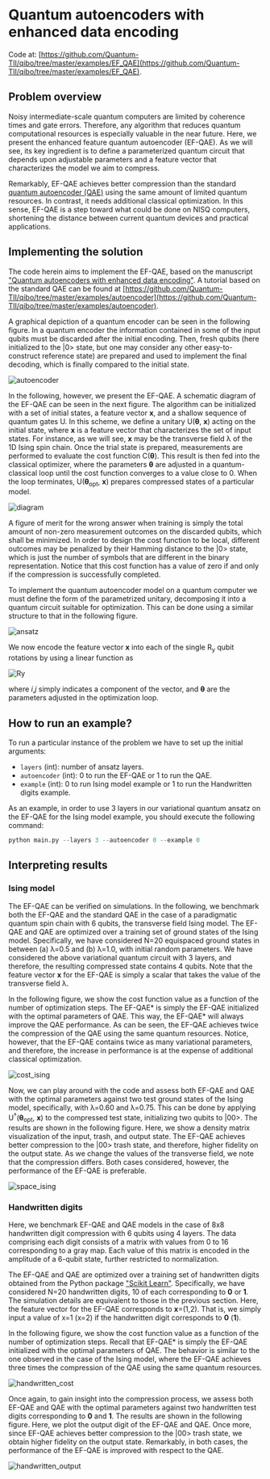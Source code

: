 # Quantum autoencoders with enhanced data encoding

Code at: [https://github.com/Quantum-TII/qibo/tree/master/examples/EF_QAE](https://github.com/Quantum-TII/qibo/tree/master/examples/EF_QAE).

## Problem overview

Noisy intermediate-scale quantum computers are limited by coherence times and gate errors. Therefore, any algorithm that reduces quantum computational resources is especially valuable in the near future. Here, we present the enhanced feature quantum autoencoder (EF-QAE). As we will see, its key ingredient is to define a parameterized quantum circuit that depends upon adjustable parameters and a feature vector that characterizes the model we aim to compress. 

Remarkably, EF-QAE achieves better compression than the standard [quantum autoencoder (QAE)](https://iopscience.iop.org/article/10.1088/2058-9565/aa8072) using the same amount of limited quantum resources. In contrast, it needs additional classical optimization.  In this sense, EF-QAE is a step toward what could be done on NISQ computers, shortening the distance between current quantum devices and practical applications.

## Implementing the solution

The code herein aims to implement the EF-QAE, based on the manuscript ["Quantum autoencoders with enhanced data encoding"](https://arxiv.org/abs/2010.06599). A tutorial based on the standard QAE can be found at [https://github.com/Quantum-TII/qibo/tree/master/examples/autoencoder](https://github.com/Quantum-TII/qibo/tree/master/examples/autoencoder).

A graphical depiction of a quantum encoder can be seen in the following figure. In a quantum encoder the information contained in some of the input qubits must be discarded after the initial encoding. Then, fresh qubits (here initialized to the |0> state, but one may consider any other easy-to-construct reference state) are prepared and used to implement the final decoding, which is finally compared to the initial state.

![autoencoder](images/autoencoder.png)

In the following, however, we present the EF-QAE. A schematic diagram of the EF-QAE can be seen in the next figure. The algorithm can be initialized with a set of initial states, a feature vector **x**, and a shallow sequence of quantum gates U. In this scheme, we define a unitary U(**θ**, **x**) acting on the initial state, where **x** is a feature vector that characterizes the set of input states. For instance, as we will see, **x** may be the transverse field λ of the 1D Ising spin chain. Once the trial state is prepared, measurements are performed to evaluate the cost function C(**θ**). This result is then fed into the classical optimizer, where the parameters **θ** are adjusted in a quantum-classical loop until the cost function converges to a value close to 0. When the loop terminates, U(**θ**<sub>opt</sub>, **x**) prepares compressed states of a particular model.

![diagram](images/diagram.png)

A figure of merit for the wrong answer when training is simply the total amount of non-zero measurement outcomes on the discarded qubits, which shall be minimized. In order to design the cost function to be local, different outcomes may be penalized by their Hamming distance to the |0> state, which is just the number of symbols that are different in the binary representation. Notice that this cost function has a value of zero if and only if the compression is successfully completed.

To implement the quantum autoencoder model on a quantum computer we must define the form of the parametrized unitary, decomposing it into a quantum circuit suitable for optimization. This can be done using a similar structure to that in the following figure.

![ansatz](images/ansatz.png)

We now encode the feature vector **x** into each of the single R<sub>y</sub> qubit rotations by using a linear function as

![Ry](images/Ry.png)

where *i*,*j* simply indicates a component of the vector, and **θ** are the parameters adjusted in the optimization loop.

## How to run an example?

To run a particular instance of the problem we have to set up the initial
arguments:
- `layers` (int): number of ansatz layers.
- `autoencoder` (int): 0 to run the EF-QAE or 1 to run the QAE.
- `example` (int): 0 to run Ising model example or 1 to run the Handwritten digits example.

As an example, in order to use 3 layers in our variational quantum ansatz on the EF-QAE for the Ising model example,
you should execute the following command:

```python
python main.py --layers 3 --autoencoder 0 --example 0
```

## Interpreting results

### Ising model

The EF-QAE can be verified on simulations. In the following, we benchmark both the EF-QAE and the standard QAE in the case of a paradigmatic quantum spin chain with 6 qubits, the transverse field Ising model. The EF-QAE and QAE are optimized over a training set of ground states of the Ising model. Specifically, we have considered N=20 equispaced ground states in between (a) λ=0.5 and (b) λ=1.0, with initial random parameters. We have considered the above variational quantum circuit with 3 layers, and therefore, the resulting compressed state contains 4 qubits. Note that the feature vector **x** for the EF-QAE is simply a scalar that takes the value of the transverse field λ.

In the following figure, we show the cost function value as a function of the number of optimization steps. The EF-QAE* is simply the EF-QAE initialized with the optimal parameters of QAE. This way, the EF-QAE* will always improve the QAE performance. As can be seen, the EF-QAE achieves twice the compression of the QAE using the same quantum resources. Notice, however, that the EF-QAE contains twice as many variational parameters, and therefore, the increase in performance is at the expense of additional classical optimization.

![cost_ising](images/cost_ising.png)

Now, we can play around with the code and assess both EF-QAE and QAE with the optimal parameters against two test ground states of the Ising model, specifically, with λ=0.60 and λ=0.75. This can be done by applying U<sup>†</sup>(**θ**<sub>opt</sub>, **x**) to the compressed test state, initializing two qubits to |00>. The results are shown in the following figure. Here, we show a density matrix visualization of the input, trash, and output state. The EF-QAE achieves better compression to the |00> trash state, and therefore, higher fidelity on the output state. As we change the values of the transverse field, we note that the compression differs. Both cases considered, however, the performance of the EF-QAE is preferable.

![space_ising](images/space_ising.png)

### Handwritten digits

Here, we benchmark EF-QAE and QAE models in the case of 8x8 handwritten digit compression with 6 qubits using 4 layers. The data comprising each digit consists of a matrix with values from 0 to 16 corresponding to a gray map. Each value of this matrix is encoded in the amplitude of a 6-qubit state, further restricted to normalization.

The EF-QAE and QAE are optimized over a training set of handwritten digits obtained from the Python package ["Scikit Learn"](https://scikit-learn.org/stable/modules/generated/sklearn.datasets.load_digits.html). Specifically, we have considered N=20 handwritten digits, 10 of each corresponding to **0** or **1**. The simulation details are equivalent to those in the previous section. Here, the feature vector for the EF-QAE corresponds to **x**=(1,2). That is, we simply input a value of x=1 (x=2) if the handwritten digit corresponds to **0** (**1**).

In the following figure, we show the cost function value as a function of the number of optimization steps. Recall that EF-QAE* is simply the EF-QAE initialized with the optimal parameters of QAE. The behavior is similar to the one observed in the case of the Ising model, where the EF-QAE achieves three times the compression of the QAE using the same quantum resources.

![handwritten_cost](images/handwritten_cost.png)

Once again, to gain insight into the compression process, we assess both EF-QAE and QAE with the optimal parameters against two handwritten test digits corresponding to **0** and **1**. The results are shown in the following figure. Here, we plot the output digit of the EF-QAE and QAE. Once more, since EF-QAE achieves better compression to the |00> trash state, we obtain higher fidelity on the output state. Remarkably, in both cases, the performance of the EF-QAE is improved with respect to the QAE.

![handwritten_output](images/handwritten_output.png)
